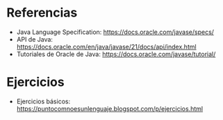 # Referencias

- Java Language Specification: https://docs.oracle.com/javase/specs/
- API de Java: https://docs.oracle.com/en/java/javase/21/docs/api/index.html
- Tutoriales de Oracle de Java: https://docs.oracle.com/javase/tutorial/

# Ejercicios

- Ejercicios básicos: https://puntocomnoesunlenguaje.blogspot.com/p/ejercicios.html
